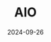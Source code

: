 ---  
layout: startup_page  
title: "AIO"  
id: "aio.bio"  
permalink: "/aioaio.bio09262024/"  
website: "https://aio.bio/"  
funding_round: "Venture Round"  
funding_amount: "€6.1M"  
investors: "Voima Ventures, 2C Ventures, SmartCap, Nordic Foodtech VC"  
about: "AIO is a biotechnology startup developing sustainable alternatives to palm and coconut oil using a unique method that transforms wood and agricultural residues into food-grade fats and oils via specialized yeast. This process significantly reduces environmental impact compared to traditional methods, offering a more eco-friendly solution for the food and cosmetics industries."  
markets: "Biotechnology, Food Technology, Cosmetics"  
hq: "Tallinn, Harju County, Estonia"  
founded_year: "2022"  
linkedin: "https://www.linkedin.com/company/aio-bio"  
twitter: ""  
instagram: ""  
facebook: ""  
crunchbase: "https://www.crunchbase.com/organization/%C3%A4io?utm_source=linkedin&utm_medium=referral&utm_campaign=linkedin_companies&utm_content=profile_cta_anon&trk=funding_crunchbase"  
pitchbook: ""  

date_display: "26-Sep-2024"  
date: "2024-09-26"

# SEO Optimization  
meta_title: "AIO - Venture Round Funding (€6.1M)"  
meta_description: "AIO, AIO is a biotechnology startup developing sustainable alternatives to palm and coconut oil using a unique method that transforms wood and agricultural..."  
meta_keywords: "AIO, Biotechnology, Food Technology, Cosmetics, Venture Round funding"  
canonical_url: "https://startup.projectstartups.com/aioaio.bio09262024/"  
---